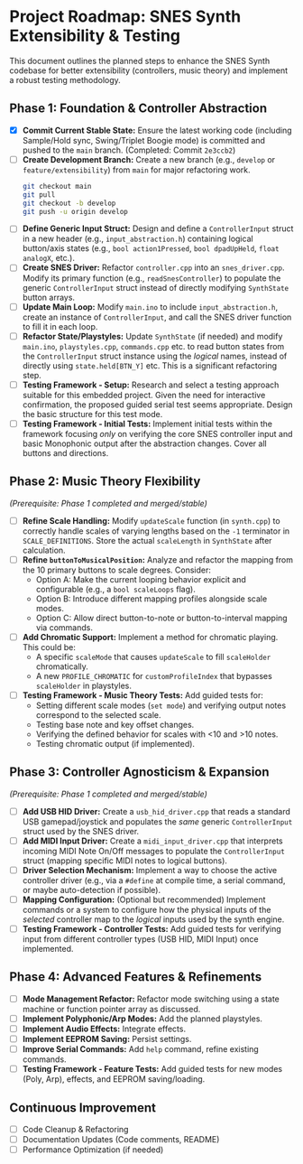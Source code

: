 # Project Roadmap: SNES Synth Extensibility & Testing

This document outlines the planned steps to enhance the SNES Synth codebase for better extensibility (controllers, music theory) and implement a robust testing methodology.

## Phase 1: Foundation & Controller Abstraction

- [x] **Commit Current Stable State:** Ensure the latest working code (including Sample/Hold sync, Swing/Triplet Boogie mode) is committed and pushed to the `main` branch. (Completed: Commit `2e3ccb2`)
- [ ] **Create Development Branch:** Create a new branch (e.g., `develop` or `feature/extensibility`) from `main` for major refactoring work.
  ```bash
  git checkout main
  git pull
  git checkout -b develop
  git push -u origin develop
  ```
- [ ] **Define Generic Input Struct:** Design and define a `ControllerInput` struct in a new header (e.g., `input_abstraction.h`) containing logical button/axis states (e.g., `bool action1Pressed`, `bool dpadUpHeld`, `float analogX`, etc.).
- [ ] **Create SNES Driver:** Refactor `controller.cpp` into an `snes_driver.cpp`. Modify its primary function (e.g., `readSnesController`) to populate the generic `ControllerInput` struct instead of directly modifying `SynthState` button arrays.
- [ ] **Update Main Loop:** Modify `main.ino` to include `input_abstraction.h`, create an instance of `ControllerInput`, and call the SNES driver function to fill it in each loop.
- [ ] **Refactor State/Playstyles:** Update `SynthState` (if needed) and modify `main.ino`, `playstyles.cpp`, `commands.cpp` etc. to read button states from the `ControllerInput` struct instance using the *logical* names, instead of directly using `state.held[BTN_Y]` etc. This is a significant refactoring step.
- [ ] **Testing Framework - Setup:** Research and select a testing approach suitable for this embedded project. Given the need for interactive confirmation, the proposed guided serial test seems appropriate. Design the basic structure for this test mode.
- [ ] **Testing Framework - Initial Tests:** Implement initial tests within the framework focusing *only* on verifying the core SNES controller input and basic Monophonic output after the abstraction changes. Cover all buttons and directions.

## Phase 2: Music Theory Flexibility

*(Prerequisite: Phase 1 completed and merged/stable)*

- [ ] **Refine Scale Handling:** Modify `updateScale` function (in `synth.cpp`) to correctly handle scales of varying lengths based on the `-1` terminator in `SCALE_DEFINITIONS`. Store the actual `scaleLength` in `SynthState` after calculation.
- [ ] **Refine `buttonToMusicalPosition`:** Analyze and refactor the mapping from the 10 primary buttons to scale degrees. Consider:
    - Option A: Make the current looping behavior explicit and configurable (e.g., a `bool scaleLoops` flag).
    - Option B: Introduce different mapping profiles alongside scale modes.
    - Option C: Allow direct button-to-note or button-to-interval mapping via commands.
- [ ] **Add Chromatic Support:** Implement a method for chromatic playing. This could be:
    - A specific `scaleMode` that causes `updateScale` to fill `scaleHolder` chromatically.
    - A new `PROFILE_CHROMATIC` for `customProfileIndex` that bypasses `scaleHolder` in playstyles.
- [ ] **Testing Framework - Music Theory Tests:** Add guided tests for:
    - Setting different scale modes (`set mode`) and verifying output notes correspond to the selected scale.
    - Testing base note and key offset changes.
    - Verifying the defined behavior for scales with <10 and >10 notes.
    - Testing chromatic output (if implemented).

## Phase 3: Controller Agnosticism & Expansion

*(Prerequisite: Phase 1 completed and merged/stable)*

- [ ] **Add USB HID Driver:** Create a `usb_hid_driver.cpp` that reads a standard USB gamepad/joystick and populates the *same* generic `ControllerInput` struct used by the SNES driver.
- [ ] **Add MIDI Input Driver:** Create a `midi_input_driver.cpp` that interprets incoming MIDI Note On/Off messages to populate the `ControllerInput` struct (mapping specific MIDI notes to logical buttons).
- [ ] **Driver Selection Mechanism:** Implement a way to choose the active controller driver (e.g., via a `#define` at compile time, a serial command, or maybe auto-detection if possible).
- [ ] **Mapping Configuration:** (Optional but recommended) Implement commands or a system to configure how the physical inputs of the *selected* controller map to the *logical* inputs used by the synth engine.
- [ ] **Testing Framework - Controller Tests:** Add guided tests for verifying input from different controller types (USB HID, MIDI Input) once implemented.

## Phase 4: Advanced Features & Refinements

- [ ] **Mode Management Refactor:** Refactor mode switching using a state machine or function pointer array as discussed.
- [ ] **Implement Polyphonic/Arp Modes:** Add the planned playstyles.
- [ ] **Implement Audio Effects:** Integrate effects.
- [ ] **Implement EEPROM Saving:** Persist settings.
- [ ] **Improve Serial Commands:** Add `help` command, refine existing commands.
- [ ] **Testing Framework - Feature Tests:** Add guided tests for new modes (Poly, Arp), effects, and EEPROM saving/loading.

## Continuous Improvement

- [ ] Code Cleanup & Refactoring
- [ ] Documentation Updates (Code comments, README)
- [ ] Performance Optimization (if needed)
